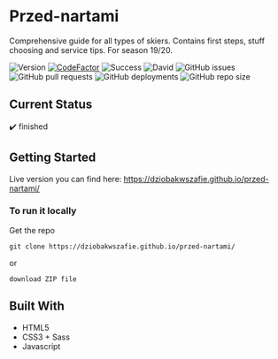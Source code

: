 # Przed-nartami

Comprehensive guide for all types of skiers. Contains first steps, stuff choosing and service tips.
For season 19/20.

![Version](https://img.shields.io/badge/Version-Finished-brightgreen)
[![CodeFactor](https://www.codefactor.io/repository/github/dziobakwszafie/przed-nartami/badge)](https://www.codefactor.io/repository/github/dziobakwszafie/przed-nartami)
![Success](https://img.shields.io/badge/GitHub_Actions-success-success.svg?logo=github&logoColor=white)
![David](https://img.shields.io/david/dziobakwszafie/przed-nartami?color=green)
![GitHub issues](https://img.shields.io/github/issues-raw/dziobakwszafie/przed-nartami)
![GitHub pull requests](https://img.shields.io/github/issues-pr-raw/dziobakwszafie/przed-nartami)
![GitHub deployments](https://img.shields.io/github/deployments/dziobakwszafie/przed-nartami/github-pages?label=dh-pages%20deploy)
![GitHub repo size](https://img.shields.io/github/repo-size/dziobakwszafie/przed-nartami)

## Current Status

:heavy_check_mark: finished

## Getting Started

Live version you can find here: https://dziobakwszafie.github.io/przed-nartami/

### To run it locally

Get the repo

```
git clone https://dziobakwszafie.github.io/przed-nartami/
```

or

```
download ZIP file
```

## Built With

- HTML5
- CSS3 + Sass
- Javascript
